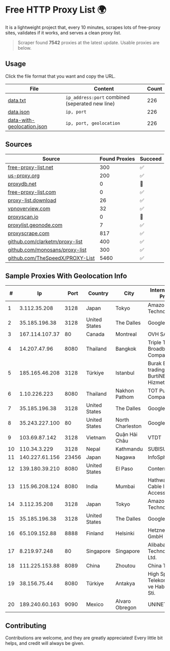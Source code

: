 
# Free HTTP Proxy List 🌍

It is a lightweight project that, every 10 minutes, scrapes lots of free-proxy sites, validates if it works, and serves a clean proxy list.


> Scraper found **7542** proxies at the latest update. Usable proxies are below.

## Usage

Click the file format that you want and copy the URL.


|File|Content|Count|
|----|-------|-----|
|[data.txt](https://raw.githubusercontent.com/themiralay/Proxy-List-World/master/data.txt)|`ip_address:port` combined (seperated new line)|226|
|[data.json](https://raw.githubusercontent.com/themiralay/Proxy-List-World/master/data.json)|`ip, port`|226|
|[data-with-geolocation.json](https://raw.githubusercontent.com/themiralay/Proxy-List-World/master/data-with-geolocation.json)|`ip, port, geolocation`|226|

## Sources

|Source|Found Proxies|Succeed|
|------|-------------|-------|
|[free-proxy-list.net](https://free-proxy-list.net)|300|✅|
|[us-proxy.org](https://www.us-proxy.org)|200|✅|
|[proxydb.net](http://proxydb.net)|0|🚫|
|[free-proxy-list.com](https://free-proxy-list.com/?page=&port=&type%5B%5D=http&type%5B%5D=https&up_time=0&search=Search)|0|✅|
|[proxy-list.download](https://www.proxy-list.download/HTTP)|26|✅|
|[vpnoverview.com](https://vpnoverview.com/privacy/anonymous-browsing/free-proxy-servers)|32|✅|
|[proxyscan.io](https://www.proxyscan.io)|0|🚫|
|[proxylist.geonode.com](https://proxylist.geonode.com/api/proxy-list?limit=300&page=1&sort_by=lastChecked&sort_type=desc&protocols=http,https)|7|✅|
|[proxyscrape.com](https://api.proxyscrape.com/v2/?request=displayproxies&protocol=http&timeout=10000&country=all&ssl=all&anonymity=all)|817|✅|
|[github.com/clarketm/proxy-list](https://raw.githubusercontent.com/clarketm/proxy-list/master/proxy-list-raw.txt)|400|✅|
|[github.com/monosans/proxy-list](https://raw.githubusercontent.com/monosans/proxy-list/main/proxies/http.txt)|300|✅|
|[github.com/TheSpeedX/PROXY-List](https://raw.githubusercontent.com/TheSpeedX/PROXY-List/master/http.txt)|5460|✅|


## Sample Proxies With Geolocation Info

|#|Ip|Port|Country|City|Internet Service Provider|
|-|--|----|-------|----|-------------------------|
|1|3.112.35.208|3128|Japan|Tokyo|Amazon Technologies Inc.|
|2|35.185.196.38|3128|United States|The Dalles|Google LLC|
|3|167.114.107.37|80|Canada|Montreal|OVH SAS|
|4|14.207.47.96|8080|Thailand|Bangkok|Triple T Broadband Public Company Limited|
|5|185.165.46.208|3128|Türkiye|Istanbul|Burak Buylu trading as BurtiNET Internet Hizmetleri|
|6|1.10.226.223|8080|Thailand|Nakhon Pathom|TOT Public Company Limited|
|7|35.185.196.38|3128|United States|The Dalles|Google LLC|
|8|35.243.227.100|80|United States|North Charleston|Google LLC|
|9|103.69.87.142|3128|Vietnam|Quận Hải Châu|VTDT|
|10|110.34.3.229|3128|Nepal|Kathmandu|SUBISU C7|
|11|140.227.61.156|23456|Japan|Nagawa|InfoSphere|
|12|139.180.39.210|8080|United States|El Paso|Conterra|
|13|115.96.208.124|8080|India|Mumbai|Hathway IP over Cable Internet Access|
|14|3.112.35.208|3128|Japan|Tokyo|Amazon Technologies Inc.|
|15|35.185.196.38|3128|United States|The Dalles|Google LLC|
|16|65.109.152.88|8888|Finland|Helsinki|Hetzner Online GmbH|
|17|8.219.97.248|80|Singapore|Singapore|Alibaba (US) Technology Co., Ltd.|
|18|111.225.153.88|8089|China|Zhoutou|China Telecom|
|19|38.156.75.44|8080|Türkiye|Antakya|High Speed Telekomunikasyon ve Hab. Hiz. Ltd. Sti.|
|20|189.240.60.163|9090|Mexico|Alvaro Obregon|UNINET|



## Contributing

Contributions are welcome, and they are greatly appreciated! Every
little bit helps, and credit will always be given.

